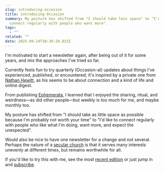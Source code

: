 ```yaml
---
slug: introducing-occasion
title: introducing Occasion
summary: My posture has shifted from "I should take less space" to "I'd like to
  connect regularly with people who want more".
tags:
  - ""
related: ""
date: 2025-09-14T10:39:28.833Z
---
```

I'm motivated to start a newsletter again, after being out of it for some years, and mix the approaches I've tried so far.

Currently feels fun to try quarterly (Occasion-al) updates about things I've experienced, published, or encountered; it's inspired by a private one from [Nathan Hewitt](https://hew.tt), as his seems to be about connection and a kind of life and online digest.

From publishing [Ephemerata](https://rosano.hmm.garden/01f58x4bdpm6530ba58wxjm30w), I learned that I enjoyed the sharing, ritual, and weirdness—as did other people—but weekly is too much for me, and maybe monthly too.

My posture has shifted from "I should take as little space as possible because I'm probably not worth your time" to "I'd like to connect regularly with people who like what I'm doing, want more, and expect the unexpected".

Would also be nice to have one newsletter for a change and not several. Perhaps the nature of a [secular church](https://utopia.rosano.ca/secular-churches-for-continuity/) is that it serves many interests unevenly at different times, but remains worthwhile for all.

If you'd like to try this with me, see the most [recent edition](https://rosano.ca/occasion/1/) or just jump in and [subscribe](https://rosano.ca/occasion).

